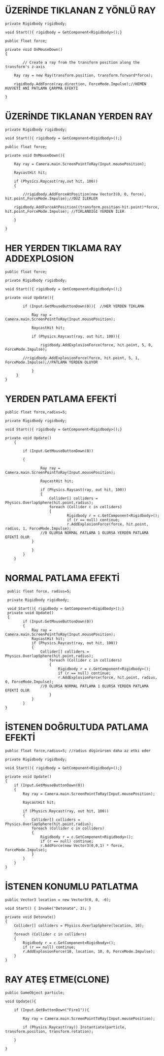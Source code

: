 # ÜZERİNDE TIKLANAN Z YÖNLÜ RAY
	private Rigidbody rigidbody;

	void Start(){ rigidbody = GetComponent<Rigidbody>();}

	public float force;      

	private void OnMouseDown()
	{

            // Create a ray from the transform position along the transform's z-axis
       
	    Ray ray = new Ray(transform.position, transform.forward*force);
        
	    rigidbody.AddForce(ray.direction, ForceMode.Impulse);//HEMEN KUVVETİ ANİ PATLAMA ÇARPMA EFEKTİ
    
	}


# ÜZERİNDE TIKLANAN YERDEN RAY
	private Rigidbody rigidbody;

	void Start(){ rigidbody = GetComponent<Rigidbody>();}

	public float force;         

	private void OnMouseDown(){

        Ray ray = Camera.main.ScreenPointToRay(Input.mousePosition);
	
        RaycastHit hit;
	
        if (Physics.Raycast(ray,out hit, 100))
        {
            	
            //rigidbody.AddForceAtPosition(new Vector3(0, 0, force), hit.point,ForceMode.Impulse);//DÜZ İLERLER
	    
	    rigidbody.AddForceAtPosition((transform.position-hit.point)*force, hit.point,ForceMode.Impulse); //TIKLANDIĞI YERDEN İLER

        }    
	
    }
    
# HER YERDEN TIKLAMA RAY ADDEXPLOSION

	public float force;

	private Rigidbody rigidbody;

	void Start(){ rigidbody = GetComponent<Rigidbody>();}

	private void Update(){

        	if (Input.GetMouseButtonDown(0)){  //HER YERDEN TIKLAMA
	
            	Ray ray = Camera.main.ScreenPointToRay(Input.mousePosition);
	    
            	RaycastHit hit;
	    
            	if (Physics.Raycast(ray, out hit, 100)){
	    
                	rigidbody.AddExplosionForce(force, hit.point, 5, 0, ForceMode.Impulse);
		
  			//rigidbody.AddExplosionForce(force, hit.point, 5, 1, ForceMode.Impulse);//PATLAMA YERDEN OLUYOR
		
            	}
         }
    }
# YERDEN PATLAMA EFEKTİ
	public float force,radius=5;    

	private Rigidbody rigidbody;

	void Start(){ rigidbody = GetComponent<Rigidbody>();}

  	private void Update()
    	{
    
        	if (Input.GetMouseButtonDown(0))
		
        	{
	
            		Ray ray = Camera.main.ScreenPointToRay(Input.mousePosition);
	    
            		RaycastHit hit;
	    
            		if (Physics.Raycast(ray, out hit, 100))
            		{
                		Collider[] colliders = Physics.OverlapSphere(hit.point,radius);
                		foreach (Collider c in colliders)
                		{
                    			Rigidbody r = c.GetComponent<Rigidbody>();
                    			if (r == null) continue;
                    			r.AddExplosionForce(force, hit.point, radius, 1, ForceMode.Impulse);
					//0 OLURSA NORMAL PATLAMA 1 OLURSA YERDEN PATLAMA EFEKTİ OLUR
				}

           	 	}
        	}
    	}
# NORMAL PATLAMA EFEKTİ
     public float force, radius=5;    

     private Rigidbody rigidbody;

     void Start(){ rigidbody = GetComponent<Rigidbody>();}
     private void Update()
     {
    		if (Input.GetMouseButtonDown(0))
    		{
       			Ray ray = Camera.main.ScreenPointToRay(Input.mousePosition);
        		RaycastHit hit;
        		if (Physics.Raycast(ray, out hit, 100))
        		{
           			Collider[] colliders = Physics.OverlapSphere(hit.point,radius);
            			foreach (Collider c in colliders)
            			{
                			Rigidbody r = c.GetComponent<Rigidbody>();
                			if (r == null) continue;
                			r.AddExplosionForce(force, hit.point, radius, 0, ForceMode.Impulse);
		  			//0 OLURSA NORMAL PATLAMA 1 OLURSA YERDEN PATLAMA EFEKTİ OLUR
            			}
        		}
    		}
	}

# İSTENEN DOĞRULTUDA PATLAMA EFEKTİ
    public float force,radius=5; //radius düşürürsen daha az etki eder

    private Rigidbody rigidbody;

    void Start(){ rigidbody = GetComponent<Rigidbody>();}

    private void Update()
    {
        if (Input.GetMouseButtonDown(0))
        {
            Ray ray = Camera.main.ScreenPointToRay(Input.mousePosition);
	    
            RaycastHit hit;
	    
            if (Physics.Raycast(ray, out hit, 100))
            {
                Collider[] colliders = Physics.OverlapSphere(hit.point,radius);
                foreach (Collider c in colliders)
                {
                    Rigidbody r = c.GetComponent<Rigidbody>();
                    if (r == null) continue;
                    r.AddForce(new Vector3(0,0,1) * force, ForceMode.Impulse);
                }
            }
        }
    }
# İSTENEN KONUMLU PATLATMA
    public Vector3 location = new Vector3(0, 0, -6);
    
    void Start() { Invoke("Detonate", 3); }
    
    private void Detonate()
    {
        Collider[] colliders = Physics.OverlapSphere(location, 10);
	
        foreach (Collider c in colliders)
        {
            Rigidbody r = c.GetComponent<Rigidbody>();
            if (r == null) continue;
            r.AddExplosionForce(10, location, 10, 0, ForceMode.Impulse);
        }   
    }
    
# RAY ATEŞ ETME(CLONE)
	public GameObject particle;

	void Update(){
    
        if (Input.GetButtonDown("Fire1")){
	
            Ray ray = Camera.main.ScreenPointToRay(Input.mousePosition);
	    
            if (Physics.Raycast(ray)) Instantiate(particle, transform.position, transform.rotation);
	    
        }
	
    }

	

